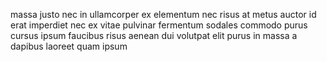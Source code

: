 massa justo nec in ullamcorper ex elementum nec risus at metus auctor id erat
imperdiet nec ex vitae pulvinar fermentum sodales commodo purus cursus ipsum
faucibus risus aenean dui volutpat elit purus in massa a dapibus laoreet quam
ipsum